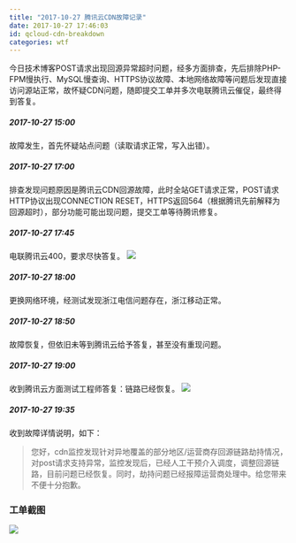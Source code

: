 ```yaml
---
title: "2017-10-27 腾讯云CDN故障记录"
date: 2017-10-27 17:46:03
id: qcloud-cdn-breakdown
categories: wtf
---
```


今日技术博客POST请求出现回源异常超时问题，经多方面排查，先后排除PHP-FPM慢执行、MySQL慢查询、HTTPS协议故障、本地网络故障等问题后发现直接访问源站正常，故怀疑CDN问题，随即提交工单并多次电联腾讯云催促，最终得到答复。

##### 2017-10-27 15:00

故障发生，首先怀疑站点问题（读取请求正常，写入出错）。

##### 2017-10-27 17:00

排查发现问题原因是腾讯云CDN回源故障，此时全站GET请求正常，POST请求HTTP协议出现CONNECTION RESET，HTTPS返回564（根据腾讯先前解释为回源超时），部分功能可能出现问题，提交工单等待腾讯修复。

##### 2017-10-27 17:45

电联腾讯云400，要求尽快答复。 ![](https://jootu.org/zb_users/upload/2017/10/20171027174852150909773231853.png)

##### 2017-10-27 18:00

更换网络环境，经测试发现浙江电信问题存在，浙江移动正常。

##### 2017-10-27 18:50

故障恢复，但依旧未等到腾讯云给予答复，甚至没有重现问题。

##### 2017-10-27 19:00

收到腾讯云方面测试工程师答复：链路已经恢复。 ![](https://jootu.org/zb_users/upload/2017/10/20171027232738150911805868002.png)

##### 2017-10-27 19:35

收到故障详情说明，如下：

> 您好，cdn监控发现针对异地覆盖的部分地区/运营商存回源链路劫持情况，对post请求支持异常，监控发现后，已经人工干预介入调度，调整回源链路，目前问题已经恢复。同时，劫持问题已经报障运营商处理中。给您带来不便十分抱歉。

### 工单截图

![](https://jootu.org/zb_users/upload/2017/10/2017d10127_232314.png)